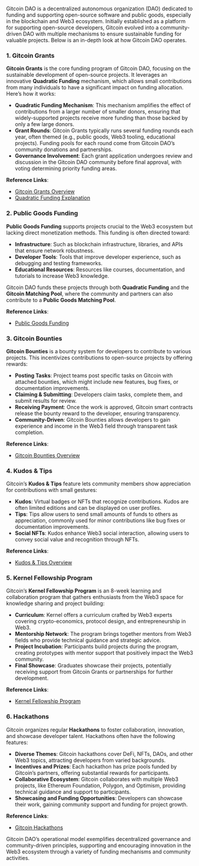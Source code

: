 Gitcoin DAO is a decentralized autonomous organization (DAO) dedicated to funding and supporting open-source software and public goods, especially in the blockchain and Web3 ecosystem. Initially established as a platform for supporting open-source developers, Gitcoin evolved into a community-driven DAO with multiple mechanisms to ensure sustainable funding for valuable projects. Below is an in-depth look at how Gitcoin DAO operates.

### 1. Gitcoin Grants
   **Gitcoin Grants** is the core funding program of Gitcoin DAO, focusing on the sustainable development of open-source projects. It leverages an innovative **Quadratic Funding** mechanism, which allows small contributions from many individuals to have a significant impact on funding allocation. Here’s how it works:

   - **Quadratic Funding Mechanism**: This mechanism amplifies the effect of contributions from a larger number of smaller donors, ensuring that widely-supported projects receive more funding than those backed by only a few large donors.
   - **Grant Rounds**: Gitcoin Grants typically runs several funding rounds each year, often themed (e.g., public goods, Web3 tooling, educational projects). Funding pools for each round come from Gitcoin DAO’s community donations and partnerships.
   - **Governance Involvement**: Each grant application undergoes review and discussion in the Gitcoin DAO community before final approval, with voting determining priority funding areas.

   **Reference Links**:
   - [Gitcoin Grants Overview](https://gitcoin.co/grants/)
   - [Quadratic Funding Explanation](https://wtfisqf.com/?grant=&donation=10)

### 2. Public Goods Funding
   **Public Goods Funding** supports projects crucial to the Web3 ecosystem but lacking direct monetization methods. This funding is often directed toward:

   - **Infrastructure**: Such as blockchain infrastructure, libraries, and APIs that ensure network robustness.
   - **Developer Tools**: Tools that improve developer experience, such as debugging and testing frameworks.
   - **Educational Resources**: Resources like courses, documentation, and tutorials to increase Web3 knowledge.
   
   Gitcoin DAO funds these projects through both **Quadratic Funding** and the **Gitcoin Matching Pool**, where the community and partners can also contribute to a **Public Goods Matching Pool**.

   **Reference Links**:
   - [Public Goods Funding](https://gitcoin.co/publicgoods)

### 3. Gitcoin Bounties
   **Gitcoin Bounties** is a bounty system for developers to contribute to various projects. This incentivizes contributions to open-source projects by offering rewards:

   - **Posting Tasks**: Project teams post specific tasks on Gitcoin with attached bounties, which might include new features, bug fixes, or documentation improvements.
   - **Claiming & Submitting**: Developers claim tasks, complete them, and submit results for review.
   - **Receiving Payment**: Once the work is approved, Gitcoin smart contracts release the bounty reward to the developer, ensuring transparency.
   - **Community-Driven**: Gitcoin Bounties allows developers to gain experience and income in the Web3 field through transparent task completion.

   **Reference Links**:
   - [Gitcoin Bounties Overview](https://gitcoin.co/explorer)

### 4. Kudos & Tips
   Gitcoin’s **Kudos & Tips** feature lets community members show appreciation for contributions with small gestures:

   - **Kudos**: Virtual badges or NFTs that recognize contributions. Kudos are often limited editions and can be displayed on user profiles.
   - **Tips**: Tips allow users to send small amounts of funds to others as appreciation, commonly used for minor contributions like bug fixes or documentation improvements.
   - **Social NFTs**: Kudos enhance Web3 social interaction, allowing users to convey social value and recognition through NFTs.

   **Reference Links**:
   - [Kudos & Tips Overview](https://gitcoin.co/kudos)

### 5. Kernel Fellowship Program
   Gitcoin’s **Kernel Fellowship Program** is an 8-week learning and collaboration program that gathers enthusiasts from the Web3 space for knowledge sharing and project building:

   - **Curriculum**: Kernel offers a curriculum crafted by Web3 experts covering crypto-economics, protocol design, and entrepreneurship in Web3.
   - **Mentorship Network**: The program brings together mentors from Web3 fields who provide technical guidance and strategic advice.
   - **Project Incubation**: Participants build projects during the program, creating prototypes with mentor support that positively impact the Web3 community.
   - **Final Showcase**: Graduates showcase their projects, potentially receiving support from Gitcoin Grants or partnerships for further development.

   **Reference Links**:
   - [Kernel Fellowship Program](https://kernel.community/)

### 6. Hackathons
   Gitcoin organizes regular **Hackathons** to foster collaboration, innovation, and showcase developer talent. Hackathons often have the following features:

   - **Diverse Themes**: Gitcoin hackathons cover DeFi, NFTs, DAOs, and other Web3 topics, attracting developers from varied backgrounds.
   - **Incentives and Prizes**: Each hackathon has prize pools funded by Gitcoin’s partners, offering substantial rewards for participants.
   - **Collaborative Ecosystem**: Gitcoin collaborates with multiple Web3 projects, like Ethereum Foundation, Polygon, and Optimism, providing technical guidance and support to participants.
   - **Showcasing and Funding Opportunities**: Developers can showcase their work, gaining community support and funding for project growth.

   **Reference Links**:
   - [Gitcoin Hackathons](https://gitcoin.co/hackathons)

Gitcoin DAO’s operational model exemplifies decentralized governance and community-driven principles, supporting and encouraging innovation in the Web3 ecosystem through a variety of funding mechanisms and community activities.